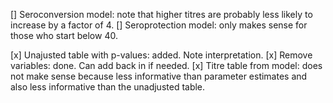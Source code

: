 [] Seroconversion model: note that higher titres are probably less likely to
increase by a factor of 4.
[] Seroprotection model: only makes sense for those who start below 40.

[x] Unajusted table with p-values: added. Note interpretation.
[x] Remove variables: done. Can add back in if needed.
[x] Titre table from model: does not make sense because less informative
than parameter estimates and also less informative than the unadjusted table.

